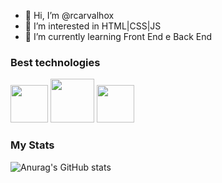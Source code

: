 - 👋 Hi, I’m @rcarvalhox
- 👀 I’m interested in HTML|CSS|JS
- 🌱 I’m currently learning   Front End e Back  End

### Best technologies

<div>
    <img src="https://cdn.jsdelivr.net/gh/devicons/devicon/icons/html5/html5-original.svg"width="60"/>
  <img src="https://cdn.jsdelivr.net/gh/devicons/devicon/icons/css3/css3-original-wordmark.svg"width="70"/>
<img src="https://cdn.jsdelivr.net/gh/devicons/devicon/icons/javascript/javascript-original.svg"width="60"/>  </div>

### My Stats

![Anurag's GitHub stats](https://github-readme-stats.vercel.app/api?username=rcarvalhox&show_icons=true&theme=radical)

